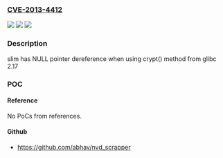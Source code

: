 ### [CVE-2013-4412](https://cve.mitre.org/cgi-bin/cvename.cgi?name=CVE-2013-4412)
![](https://img.shields.io/static/v1?label=Product&message=slim&color=blue)
![](https://img.shields.io/static/v1?label=Version&message=n%2Fa&color=blue)
![](https://img.shields.io/static/v1?label=Vulnerability&message=ptr%20dereference&color=brighgreen)

### Description

slim has NULL pointer dereference when using crypt() method from glibc 2.17

### POC

#### Reference
No PoCs from references.

#### Github
- https://github.com/abhav/nvd_scrapper

